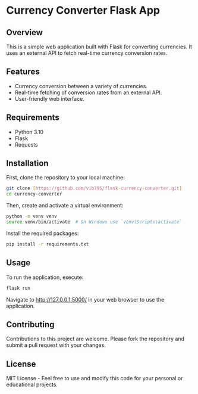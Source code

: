 # Currency Converter Flask App

## Overview
This is a simple web application built with Flask for converting currencies. It uses an external API to fetch real-time currency conversion rates.

## Features
- Currency conversion between a variety of currencies.
- Real-time fetching of conversion rates from an external API.
- User-friendly web interface.

## Requirements
- Python 3.10
- Flask
- Requests

## Installation

First, clone the repository to your local machine:

```bash
git clone [https://github.com/vib795/flask-currency-converter.git]
cd currency-converter
```
Then, create and activate a virtual environment:
```bash
python -m venv venv
source venv/bin/activate  # On Windows use `venv\Scripts\activate`
```

Install the required packages:
```bash
pip install -r requirements.txt
```
## Usage
To run the application, execute:
```bash
flask run
```

Navigate to http://127.0.0.1:5000/ in your web browser to use the application.

## Contributing

Contributions to this project are welcome. Please fork the repository and submit a pull request with your changes.

## License
MIT License - Feel free to use and modify this code for your personal or educational projects.
